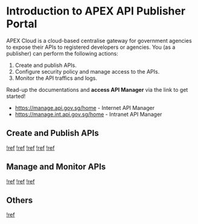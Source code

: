 # Introduction to APEX API Publisher Portal

APEX Cloud is a cloud-based centralise gateway for government agencies to expose their APIs to registered developers or agencies. You (as a publisher) can perform the following actions:

1. Create and publish APIs.
2. Configure security policy and manage access to the APIs.
3. Monitor the API traffics and logs.

Read-up the documentations and **access API Manager** via the link to get started!

- https://manage.api.gov.sg/home - Internet API Manager
- https://manage.int.api.gov.sg/home - Intranet API Manager

## Create and Publish APIs

[!ref](./create-api.md)
[!ref](./publish-api.md)
[!ref](./configue-api-security-policies.md)
[!ref](./bridging-apis.md)
[!ref](./build-in-test.md)

## Manage and Monitor APIs

[!ref](./api-versioning.md)
[!ref](./manage-access-to-apis.md)
[!ref](./monitor-and-logs.md)

## Others

[!ref](./trusted-ca-list.md)

